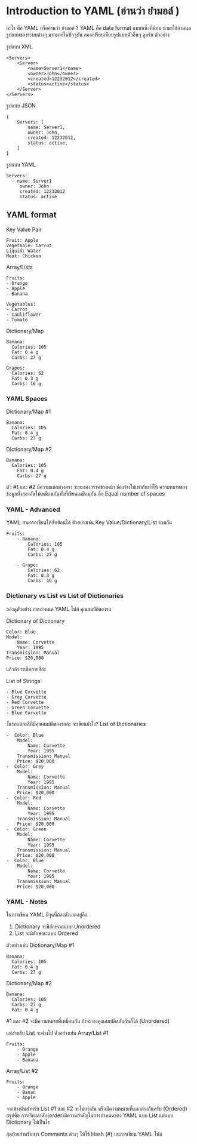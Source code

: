 # Introduction to YAML (อ่านว่า ยำมอล์ )
อะไร คือ YAML หรืออ่านว่า ยำมอล์ ?
YAML คือ data format แบบหนึ่งที่นิยม นำมาใช้กำหนดรูปแบบของระบบต่างๆ มากมายในปัจจุบัน ลองเปรียบเทียบรูปแบบตัวอื่นๆ ดูครับ
ตัวอย่าง 

รูปแบบ XML
```
<Servers>
    <Server>
        <name>Server1</name>
        <owner>John</owner>
        <created>12232012</created>
        <status>active</status>
    </Server>
</Servers>
```

รูปแบบ JSON
```
{
    Servers: [
        name: Server1,
        owner: John,
        created: 12232012,
        status: active,
    ]
}
```

รูปแบบ YAML
```
Servers:
  - name: Server1
     owner: John
     created: 12232012
     status: active
```

## YAML format

Key Value Pair
```
Fruit: Apple
Vegetable: Carrot
Liquid: Water
Meat: Chicken
```

Array/Lists
```
Fruits: 
- Orange
- Apple
- Banana

Vegetables:
- Carrot
- Cauliflower
- Tomato
```

Dictionary/Map
```
Banana:
  Calories: 105
  Fat: 0.4 g
  Carbs: 27 g

Grapes:
  Calories: 62
  Fat: 0.3 g
  Carbs: 16 g
```

### YAML Spaces

Dictionary/Map #1 
```
Banana:
  Calories: 105
  Fat: 0.4 g
  Carbs: 27 g
```
Dictionary/Map #2
```
Banana:
  Calories: 105
    Fat: 0.4 g
    Carbs: 27 g
```
ตัว #1 และ #2 มีความแตกต่างตรง ระยะของวรรคข้างหน้า ช่องว่างไม่เท่ากันทำให้ ความหมายของข้อมูลทั้งสองอันไม่เหมือนกันทั้งที่เขียนเหมือนกัน คือ Equal number of spaces 

### YAML - Advanced
YAML สามารถเขียนให้ซับซ้อนได้ ตัวอย่างเช่น Key Value/Dictionary/List ร่วมกัน
```
Fruits: 
    - Banana:  
        Calories: 105
        Fat: 0.4 g
        Carbs: 27 g

    - Grape:
        Calories: 62
        Fat: 0.3 g
        Carbs: 16 g
```

### Dictionary vs List vs List of Dictionaries

ลองดูตัวอย่าง การกำหนด YAML ไฟล์​ คุณสมบัติของรถ

Dictionary of Dictionary
```
Color: Blue
Model:
    Name: Corvette
    Year: 1995
Transmission: Manual
Price: $20,000
```

แล้วถ้า รถมีหลายสีล่ะ 

List of Strings
```
- Blue Corvette
- Grey Corvette
- Red Corvette
- Green Corvette
- Blue Corvette
```

งั้นรถแต่ละสีที่มีคุณสมบัติของรถล่ะ จะเขียนยังไง?
List of Dictionaries
```
-  Color: Blue
    Model:
        Name: Corvette
        Year: 1995
    Transmission: Manual
    Price: $20,000
-  Color: Grey
    Model:
        Name: Corvette
        Year: 1995
    Transmission: Manual
    Price: $20,000
-  Color: Red
    Model:
        Name: Corvette
        Year: 1995
    Transmission: Manual
    Price: $20,000
-  Color: Green
    Model:
        Name: Corvette
        Year: 1995
    Transmission: Manual
    Price: $20,000
-  Color: Blue
    Model:
        Name: Corvette
        Year: 1995
    Transmission: Manual
    Price: $20,000
```

### YAML - Notes
ในการเขียน YAML มีจุดที่ต้องสังเกตอยู่คือ
1. Dictionary จะมีลักษณะแบบ Unordered
2. List จะมีลักษณะแบบ Ordered

ตัวอย่างเช่น
Dictionary/Map #1
```
Banana:
  Calories: 105
  Fat: 0.4 g
  Carbs: 27 g
```
Dictionary/Map #2
```
Banana:
  Calories: 105
  Carbs: 27 g
  Fat: 0.4 g
```
#1 และ #2 จะมีความหมายที่เหมือนกัน ถ้าจะวางคุณสมบัติสลับกันก็ได้ (Unordered)

แต่สำหรับ List จะต่างไป 
ตัวอย่างเข่น
Array/List #1
```
Fruits: 
    - Orange
    - Apple
    - Banana
```
Array/List #2
```
Fruits: 
    - Orange
    - Banan
    - Apple
```
จากข้างต้นสำหรับ List #1 และ #2 จะไม่เท่ากัน หรือมีความหมายที่แตกต่างกันครับ (Ordered) 
สรุปคือ การเรียงลำดับ(order)มีความสำคัญในการกำหนดของ YAML แบบ List แต่แบบ Dictionary ไม่เป็นไร

สุดท้ายสำหรับการ Comments ต่างๆ ให้ใช้ Hash (#) บนการเขียน YAML ไฟล์